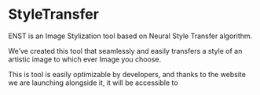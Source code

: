 # StyleTransfer
ENST is an Image Stylization tool based on Neural Style
Transfer algorithm.

We’ve created this tool that seamlessly and easily transfers a
style of an artistic image to which ever Image you choose.

This is tool is easily optimizable by developers, and thanks to
the website we are launching alongside it, it will be accessible to
